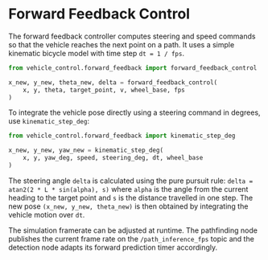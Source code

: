 # Forward Feedback Control

The forward feedback controller computes steering and speed commands so that the vehicle reaches the next point on a path.
It uses a simple kinematic bicycle model with time step `dt = 1 / fps`.

```python
from vehicle_control.forward_feedback import forward_feedback_control

x_new, y_new, theta_new, delta = forward_feedback_control(
    x, y, theta, target_point, v, wheel_base, fps
)
```

To integrate the vehicle pose directly using a steering command in degrees, use
``kinematic_step_deg``:

```python
from vehicle_control.forward_feedback import kinematic_step_deg

x_new, y_new, yaw_new = kinematic_step_deg(
    x, y, yaw_deg, speed, steering_deg, dt, wheel_base
)
```

The steering angle `delta` is calculated using the pure pursuit rule:
`delta = atan2(2 * L * sin(alpha), s)` where `alpha` is the angle from the
current heading to the target point and `s` is the distance travelled in one
step. The new pose `(x_new, y_new, theta_new)` is then obtained by integrating
the vehicle motion over `dt`.

The simulation framerate can be adjusted at runtime. The pathfinding node
publishes the current frame rate on the ``/path_inference_fps`` topic and the
detection node adapts its forward prediction timer accordingly.
